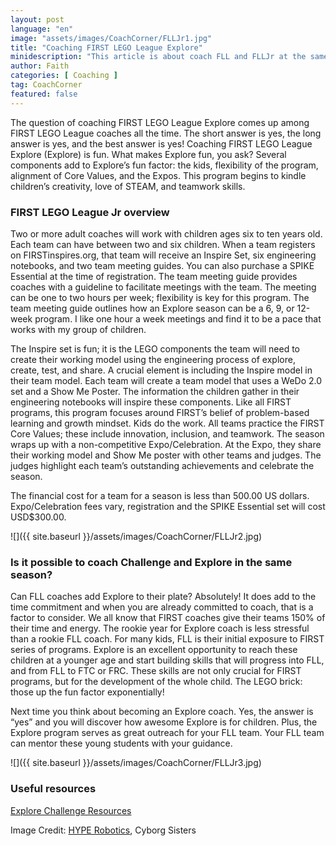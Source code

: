 ```yaml
---
layout: post
language: "en"
image: "assets/images/CoachCorner/FLLJr1.jpg"
title: "Coaching FIRST LEGO League Explore"
minidescription: "This article is about coach FLL and FLLJr at the same time."
author: Faith
categories: [ Coaching ]
tag: CoachCorner
featured: false
---
```


The question of coaching FIRST LEGO League Explore comes up among FIRST LEGO League coaches all the time.  The short answer is yes, the long answer is yes, and the best answer is yes! Coaching FIRST LEGO League Explore (Explore) is fun.  What makes Explore fun, you ask?  Several components add to Explore’s fun factor: the kids, flexibility of the program, alignment of Core Values, and the Expos. This program begins to kindle children’s creativity, love of STEAM, and teamwork skills.

### FIRST LEGO League Jr overview

Two or more adult coaches will work with children ages six to ten years old. Each team can have between two and six children. When a team registers on FIRSTinspires.org, that team will receive an Inspire Set, six engineering notebooks, and two team meeting guides. You can also purchase a SPIKE Essential at the time of registration. The team meeting guide provides coaches with a guideline to facilitate meetings with the team. The meeting can be one to two hours per week; flexibility is key for this program. The team meeting guide outlines how an Explore season can be a 6, 9, or 12-week program. I like one hour a week meetings and find it to be a pace that works with my group of children.

The Inspire set is fun; it is the LEGO components the team will need to create their working model using the engineering process of explore, create, test, and share. A crucial element is including the Inspire model in their team model. Each team will create a team model that uses a WeDo 2.0 set and a Show Me Poster. The information the children gather in their engineering notebooks will inspire these components. Like all FIRST programs, this program focuses around FIRST’s belief of problem-based learning and growth mindset.  Kids do the work.  All teams practice the FIRST Core Values; these include innovation, inclusion, and teamwork.  The season wraps up with a non-competitive Expo/Celebration.  At the Expo, they share their working model and Show Me poster with other teams and judges.  The judges highlight each team’s outstanding achievements and celebrate the season.  

The financial cost for a team for a season is less than 500.00 US dollars. Expo/Celebration fees vary, registration and the SPIKE Essential set will cost USD$300.00.

![]({{ site.baseurl }}/assets/images/CoachCorner/FLLJr2.jpg)

### Is it possible to coach Challenge and Explore in the same season?

Can FLL coaches add Explore to their plate? Absolutely! It does add to the time commitment and when you are already committed to coach, that is a factor to consider. We all know that FIRST coaches give their teams 150% of their time and energy. The rookie year for Explore coach is less stressful than a rookie FLL coach. For many kids, FLL is their initial exposure to FIRST series of programs. Explore is an excellent opportunity to reach these children at a younger age and start building skills that will progress into FLL, and from FLL to FTC or FRC.  These skills are not only crucial for FIRST programs, but for the development of the whole child. The LEGO brick: those up the fun factor exponentially!

Next time you think about becoming an Explore coach. Yes, the answer is “yes” and you will discover how awesome Explore is for children. Plus, the Explore program serves as great outreach for your FLL team. Your FLL team can mentor these young students with your guidance.

![]({{ site.baseurl }}/assets/images/CoachCorner/FLLJr3.jpg)


### Useful resources

<a href= "https://www.firstlegoleague.org/season#resources">Explore Challenge Resources</a>

Image Credit: <a href="http://www.hyperobotics.com">HYPE Robotics</a>, Cyborg Sisters
